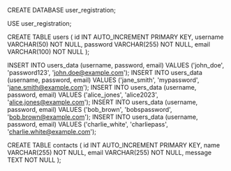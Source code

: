 CREATE DATABASE user_registration;

USE user_registration;

CREATE TABLE users (
    id INT AUTO_INCREMENT PRIMARY KEY,
    username VARCHAR(50) NOT NULL,
    password VARCHAR(255) NOT NULL,
    email VARCHAR(100) NOT NULL
);

INSERT INTO users_data (username, password, email) VALUES ('john_doe', 'password123', 'john.doe@example.com');
INSERT INTO users_data (username, password, email) VALUES ('jane_smith', 'mypassword', 'jane.smith@example.com');
INSERT INTO users_data (username, password, email) VALUES ('alice_jones', 'alice2023', 'alice.jones@example.com');
INSERT INTO users_data (username, password, email) VALUES ('bob_brown', 'bobspassword', 'bob.brown@example.com');
INSERT INTO users_data (username, password, email) VALUES ('charlie_white', 'charliepass', 'charlie.white@example.com');


CREATE TABLE contacts (
    id INT AUTO_INCREMENT PRIMARY KEY,
    name VARCHAR(255) NOT NULL,
    email VARCHAR(255) NOT NULL,
    message TEXT NOT NULL
);



